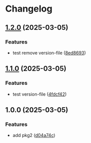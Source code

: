 # Changelog

## [1.2.0](https://github.com/sobird/actions-test/compare/pkg2@v1.1.0...pkg2@v1.2.0) (2025-03-05)


### Features

* test remove version-file ([8ed8693](https://github.com/sobird/actions-test/commit/8ed86931304233eaee3b1e0e1c4fb20dd2b8cfe1))

## [1.1.0](https://github.com/sobird/actions-test/compare/pkg2@v1.0.0...pkg2@v1.1.0) (2025-03-05)


### Features

* test version-file ([4fdcf42](https://github.com/sobird/actions-test/commit/4fdcf42b945497a78181b156b35318c708e95f04))

## 1.0.0 (2025-03-05)


### Features

* add pkg2 ([d04a74c](https://github.com/sobird/actions-test/commit/d04a74cfb49c4a37bf1820355fc87774030f78fc))
